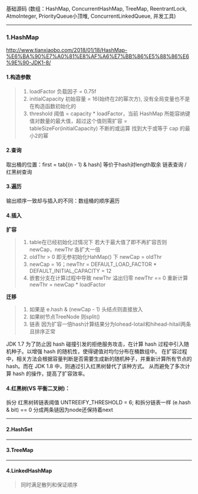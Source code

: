 基础源码
  (数组：HashMap, ConcurrentHashMap, TreeMap, ReentrantLock, AtmoInteger, PriorityQueue小顶堆, ConcurrentLinkedQueue, 并发工具)
  
---
### 1.HashMap 
http://www.tianxiaobo.com/2018/01/18/HashMap-%E6%BA%90%E7%A0%81%E8%AF%A6%E7%BB%86%E5%88%86%E6%9E%90-JDK1-8/

#### 1.构造参数
> 1. loadFactor       负载因子 = 0.75f
> 2. initialCapacity  初始容量 = 16(始终在2的幂次方), 没有全局变量也不是在构造函数初始化的 
> 3. threshold        阈值 = capacity * loadFactor，当前 HashMap 所能容纳键值对数量的最大值，超过这个值则需扩容
> = tableSizeFor(initialCapacity) 不断的或运算 找到大于或等于 cap 的最小2的幂

#### 2.查询
取出桶的位置：first = tab[(n - 1) & hash] 等价于hash对length取余
链表查询 / 红黑树查询


#### 3.遍历
输出顺序一致却与插入的不同：数组桶的顺序遍历


#### 4.插入

**扩容**
> 1. table在已经初始化过情况下 若大于最大值了即不再扩容否则 newCap，newThr 各扩大一倍
> 2. oldThr > 0 即无参初始化HahMap() 下 newCap = oldThr
> 3. newCap = 16；newThr = DEFAULT_LOAD_FACTOR * DEFAULT_INITIAL_CAPACITY = 12 
> 4. 嵌套分支在计算过程中导致 newThr 溢出归零 newThr == 0 重新计算 newThr = newCap * loadFactor

**迁移**
> 1. 如果是 e.hash & (newCap - 1) 头结点则直接放入
> 2. 如果树节点TreeNode 则split()
> 3. 链表 因为扩容一倍hash计算结果分为lohead-lotail和hihead-hitail两条且排序正常

JDK 1.7 为了防止因 hash 碰撞引发的拒绝服务攻击，在计算 hash 过程中引入随机种子。以增强 hash 的随机性，使得键值对均匀分布在桶数组中。
在扩容过程中，相关方法会根据容量判断是否需要生成新的随机种子，并重新计算所有节点的 hash。而在 JDK 1.8 中，则通过引入红黑树替代了该种方式。
从而避免了多次计算 hash 的操作，提高了扩容效率。

#### 4.红黑树(VS 平衡二叉树)：
  拆分 红黑树转链表阈值 UNTREEIFY_THRESHOLD = 6;
      和拆分链表一样 (e.hash & bit) == 0 分成两条链因为node还保持着next

---

#### 2.HashSet 



    
---
#### 3.TreeMap



---
#### 4.LinkedHashMap
> 同时满足散列和保证顺序
















